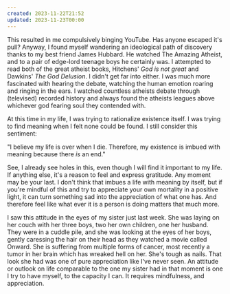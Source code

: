 ```yaml
---
created: 2023-11-22T21:52
updated: 2023-11-23T00:00
---
```

This resulted in me compulsively binging YouTube. Has anyone escaped it's pull? Anyway, I found myself wandering an ideological path of discovery thanks to my best friend James Hubbard. He watched The Amazing Atheist, and to a pair of edge-lord teenage boys he certainly was. I attempted to read both of the great atheist books, Hitchens' *God is not great* and Dawkins' *The God Delusion*. I didn't get far into either. I was much more fascinated with hearing the debate, watching the human emotion roaring and ringing in the ears. I watched countless atheists debate through (televised) recorded history and always found the atheists leagues above whichever god fearing soul they contended with.

At this time in my life, I was trying to rationalize existence itself. I was trying to find meaning when I felt none could be found. I still consider this sentiment: 

 "I believe my life is over when I die. Therefore, my existence is imbued with meaning because there *is* an end."

See, I already see holes in this, even though I will find it important to my life. If anything else, it's a reason to feel and express gratitude. Any moment may be your last. I don't think that imbues a life with meaning by itself, but if you're mindful of this and try to appreciate your own mortality in a positive light, it can turn something sad into the appreciation of what one has. And therefore feel like what ever it is a person is doing matters that much more.

I saw this attitude in the eyes of my sister just last week. She was laying on her couch with her three boys, two her own children, one her husband. They were in a cuddle pile, and she was looking at the eyes of her boys, gently caressing the hair on their head as they watched a movie called Onward. She is suffering from multiple forms of cancer, most recently a tumor in her brain which has wreaked hell on her. She's tough as nails. That look she had was one of pure appreciation like I've never seen. An attitude or outlook on life comparable to the one my sister had in that moment is one I try to have myself, to the capacity I can. It requires mindfulness, and appreciation.
